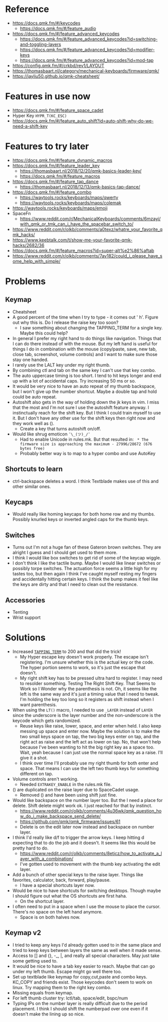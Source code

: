 
# Reference
- https://docs.qmk.fm/#/keycodes
    - https://docs.qmk.fm/#/feature_audio
- https://docs.qmk.fm/#/feature_advanced_keycodes
    - https://docs.qmk.fm/#/feature_advanced_keycodes?id=switching-and-toggling-layers
    - https://docs.qmk.fm/#/feature_advanced_keycodes?id=modifier-keys
    - https://docs.qmk.fm/#/feature_advanced_keycodes?id=mod-tap
- https://config.qmk.fm/#/crkbd/rev1/LAYOUT
- https://thomasbaart.nl/category/mechanical-keyboards/firmware/qmk/
- https://jayliu50.github.io/qmk-cheatsheet/

# Features in use now
- https://docs.qmk.fm/#/feature_space_cadet
- Hyper Key `HYPR_T(KC_ESC)`
- https://docs.qmk.fm/#/feature_auto_shift?id=auto-shift-why-do-we-need-a-shift-key


# Features to try later
- https://docs.qmk.fm/#/feature_dynamic_macros
- https://docs.qmk.fm/#/feature_leader_key
    - https://thomasbaart.nl/2018/12/20/qmk-basics-leader-key/
    - https://docs.qmk.fm/#/feature_macros
- https://docs.qmk.fm/#/feature_tap_dance
    - https://thomasbaart.nl/2018/12/13/qmk-basics-tap-dance/
- https://docs.qmk.fm/#/feature_combo
    - https://waytools.rocks/keyboards/maps/qwerty
    - https://waytools.rocks/keyboards/maps/colemak
- https://waytools.rocks/keyboards/maps/emoji
- SpaceFn
    - https://www.reddit.com/r/MechanicalKeyboards/comments/6mzayi/with_qmk_or_tmk_can_i_have_the_spacebar_switch_to/
- https://www.reddit.com/r/olkb/comments/a0texz/whatre_your_favorite_qmk_hacks/
- https://www.keebtalk.com/t/show-me-your-favorite-qmk-hacks/2682/36
- https://docs.qmk.fm/#/feature_macros?id=super-alt%e2%86%aftab
- https://www.reddit.com/r/olkb/comments/7av182/could_i_please_have_some_help_with_simple/

# Problems
## Keymap
- Cheatsheet
- A good percent of the time when I try to type - it comes out ' h'. Figure out why this is. Do I release the raise key too soon?
     - I saw something about changing the TAPPING_TERM for a single key. Maybe this could help?
- In general I prefer my right hand to do things like navigation. Things that I can do there instead of with the mouse. But my left hand is useful for things I do in combination with the mouse (copy/paste, save, new tab, close tab, screenshot, volume controls) and I want to make sure those stay one handed.
- I rarely use the LALT key under my right thumb.
- By combining ctl and tab on the same key I can't use that key combo.
- The auto uppercase timing is too short. I tend to hit keys longer and end up with a lot of accidental caps. Try increasing 50 ms or so.
- It would be very nice to have an auto repeat of my thumb backspace, but I won't give up the number shortcut. Maybe a double tap and hold could be auto repeat.
- Autoshift also gets in the way of holding down the jk keys in vim.  I miss that the most and I'm not sure I use the autoshift feature anyway. I instinctually reach for the shift key. But I think I could train myself to use it. But I don't have any other use for the shift keys then right now and they work well as ().
    - Create a key that turns autoshift on/off.
- Would like shrug emoticon `¯\_(ツ)_/¯`
    - Had to enable Unicode in rules.mk. But that resulted in:
    ` * The firmware size is approaching the maximum - 27996/28672 (676 bytes free)`
    - Probably better way is to map to a hyper combo and use AutoKey

## Shortcuts to learn
- ctrl-backspace deletes a word. I think Textblade makes use of this and other similar ones.

## Keycaps
- Would really like homing keycaps for both home row and my thumbs. Possibly knurled keys or inverted angled caps for the thumb keys.

## Switches
- Turns out I'm not a huge fan of these Gateron brown switches. They are alright I guess and I should get used to them more.
- I think I would like box switches to get rid of some of the keycap wiggle.
- I don't think I like the tactile bump. Maybe I would like linear switches or possibly torpe switches. The actuation force seems a little high for my tastes too, but then again I think I've caught myself resting my fingers and accidentally hitting certain keys. I think the bump makes it feel like the keys are dirty and that I need to clean out the resistance.

## Accessories
- Tenting
- Wrist support


# Solutions
- Increased [`TAPPING_TERM`](https://docs.qmk.fm/#/config_options?id=behaviors-that-can-be-configured) to 200 and that did the trick!
    - My Hyper escape key doesn't work properly. The escape isn't registering. I'm unsure whether this is the actual key or the code. The hyper portion seems to work, so it's just the escape that doesn't.
    - My right shift key has to be pressed ultra hard to register. I may need to resolder something. Testing The Right Shift Key. That Seems to Work so I Wonder why the parenthesis is not. Oh, it seems like the left is the same way and it's just a timing value that I need to tweak. I'm holding the key too long so it registers as shift instead when I want parenthesis.
- When using the `LT()` macro, I needed to use `_LAYER` instead of `LAYER` since the underscore is the layer number and the non-underscore is the keycode which gets randomized.
    - Reuse keys like raise, lower, space, and enter when held. I also keep messing up space and enter now. Maybe the solution is to make the two small keys space on tap, the two big keys enter on tap, and the right act as raise and the left act as lower on tap. No, that won't help because I've been wanting to hit the big right key as a space too. Wait, yeah because I can just use the normal space key as a raise. I'll give it a shot.
    - I think over time I'll probably use my right thumb for both enter and space. That means I can use the left two thumb keys for something different on tap.
- Volume controls aren't working.
    - Needed `EXTRAKEY_ENABLE` in the rules.mk file.
- () are duplicated on the raise layer due to SpaceCadet usage.
    - Removed () and have been using shift just fine.
- Would like backspace on the number layer too. But the I need a place for delete. Shift delete might work ok. I just reached for that by instinct.
    - https://www.reddit.com/r/olkb/comments/4u36wk/qmk_question_how_do_i_make_backspace_send_delete/
    - https://github.com/qmk/qmk_firmware/issues/61
    - Delete is on the edit later now instead and backspace on number layer.
- I think I'd really like d/f to trigger the arrow keys. I keep hitting d expecting that to do the job and it doesn't. It seems like this would be pretty hard to do.
    - https://www.reddit.com/r/olkb/comments/8eticz/how_to_activate_a_layer_with_a_combination/
    - I've gotten used to movement with the thumb key activating the edit layer.
- Add a bunch of other special keys to the raise layer. Things like favorites, calculator, back, forward, play/pause.
    - I have a special shortcuts layer now.
- Would be nice to have shortcuts for switching desktops. Though maybe I should figure out what the OS shortcuts are first haha.
    - On the shortcut layer.
- I often need to put in a space when I use the mouse to place the cursor. There's no space on the left hand anymore.
    - Space is on both halves now.

## Keymap v2
- I tried to keep any keys I'd already gotten used to in the same place and tried to keep keys between layers the same as well when it made sense.
- Access to [] and {}, -_, |\, and really all special characters. May just take some getting used to.
- It would be nice to have a tab key easier to reach. Maybe that can go under my left thumb. Escape might go well there too.
- Set up textblade like keymap for copy,cut,paste and combo keys. KC_COPY and friends exist. Those keycodes don't seem to work on linux. Try mapping them to the right key combo.
- Missing equals from keymap.
- For left thumb cluster try: lctl/tab, space/edit, bspc/num
- Typing IPs on the number layer is really difficult due to the period placement. I think I should shift the numberpad over one even if it doesn't make the lining up so nice.
